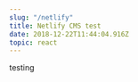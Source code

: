 ```yaml
---
slug: "/netlify"
title: Netlify CMS test
date: 2018-12-22T11:44:04.916Z
topic: react
---
```

testing
